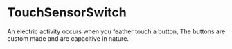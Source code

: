 # TouchSensorSwitch
An electric activity occurs when you feather touch a button, The buttons are custom made and are capacitive in nature.
